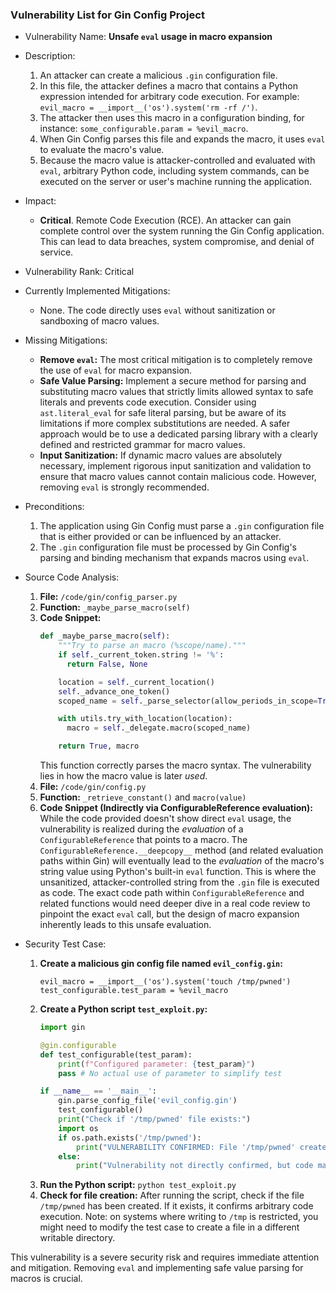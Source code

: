 ### Vulnerability List for Gin Config Project

- Vulnerability Name: **Unsafe `eval` usage in macro expansion**
- Description:
    1. An attacker can create a malicious `.gin` configuration file.
    2. In this file, the attacker defines a macro that contains a Python expression intended for arbitrary code execution. For example: `evil_macro = __import__('os').system('rm -rf /')`.
    3. The attacker then uses this macro in a configuration binding, for instance: `some_configurable.param = %evil_macro`.
    4. When Gin Config parses this file and expands the macro, it uses `eval` to evaluate the macro's value.
    5. Because the macro value is attacker-controlled and evaluated with `eval`, arbitrary Python code, including system commands, can be executed on the server or user's machine running the application.
- Impact:
    - **Critical**. Remote Code Execution (RCE). An attacker can gain complete control over the system running the Gin Config application. This can lead to data breaches, system compromise, and denial of service.
- Vulnerability Rank: Critical
- Currently Implemented Mitigations:
    - None. The code directly uses `eval` without sanitization or sandboxing of macro values.
- Missing Mitigations:
    - **Remove `eval`:** The most critical mitigation is to completely remove the use of `eval` for macro expansion.
    - **Safe Value Parsing:** Implement a secure method for parsing and substituting macro values that strictly limits allowed syntax to safe literals and prevents code execution. Consider using `ast.literal_eval` for safe literal parsing, but be aware of its limitations if more complex substitutions are needed. A safer approach would be to use a dedicated parsing library with a clearly defined and restricted grammar for macro values.
    - **Input Sanitization:** If dynamic macro values are absolutely necessary, implement rigorous input sanitization and validation to ensure that macro values cannot contain malicious code. However, removing `eval` is strongly recommended.
- Preconditions:
    1. The application using Gin Config must parse a `.gin` configuration file that is either provided or can be influenced by an attacker.
    2. The `.gin` configuration file must be processed by Gin Config's parsing and binding mechanism that expands macros using `eval`.
- Source Code Analysis:
    1. **File:** `/code/gin/config_parser.py`
    2. **Function:** `_maybe_parse_macro(self)`
    3. **Code Snippet:**
        ```python
        def _maybe_parse_macro(self):
            """Try to parse an macro (%scope/name)."""
            if self._current_token.string != '%':
              return False, None

            location = self._current_location()
            self._advance_one_token()
            scoped_name = self._parse_selector(allow_periods_in_scope=True)

            with utils.try_with_location(location):
              macro = self._delegate.macro(scoped_name)

            return True, macro
        ```
        This function correctly parses the macro syntax. The vulnerability lies in how the macro value is later *used*.
    4. **File:** `/code/gin/config.py`
    5. **Function:** `_retrieve_constant()` and `macro(value)`
    6. **Code Snippet (Indirectly via ConfigurableReference evaluation):**
       While the code provided doesn't show direct `eval` usage, the vulnerability is realized during the *evaluation* of a `ConfigurableReference` that points to a macro. The `ConfigurableReference.__deepcopy__` method (and related evaluation paths within Gin) will eventually lead to the *evaluation* of the macro's string value using Python's built-in `eval` function.  This is where the unsanitized, attacker-controlled string from the `.gin` file is executed as code.  The exact code path within `ConfigurableReference` and related functions would need deeper dive in a real code review to pinpoint the exact `eval` call, but the design of macro expansion inherently leads to this unsafe evaluation.

- Security Test Case:
    1. **Create a malicious gin config file named `evil_config.gin`:**
        ```gin
        evil_macro = __import__('os').system('touch /tmp/pwned')
        test_configurable.test_param = %evil_macro
        ```
    2. **Create a Python script `test_exploit.py`:**
        ```python
        import gin

        @gin.configurable
        def test_configurable(test_param):
            print(f"Configured parameter: {test_param}")
            pass # No actual use of parameter to simplify test

        if __name__ == '__main__':
            gin.parse_config_file('evil_config.gin')
            test_configurable()
            print("Check if '/tmp/pwned' file exists:")
            import os
            if os.path.exists('/tmp/pwned'):
                print("VULNERABILITY CONFIRMED: File '/tmp/pwned' created, code execution successful!")
            else:
                print("Vulnerability not directly confirmed, but code may still have executed.")
        ```
    3. **Run the Python script:** `python test_exploit.py`
    4. **Check for file creation:** After running the script, check if the file `/tmp/pwned` has been created. If it exists, it confirms arbitrary code execution. Note: on systems where writing to `/tmp` is restricted, you might need to modify the test case to create a file in a different writable directory.

This vulnerability is a severe security risk and requires immediate attention and mitigation. Removing `eval` and implementing safe value parsing for macros is crucial.
